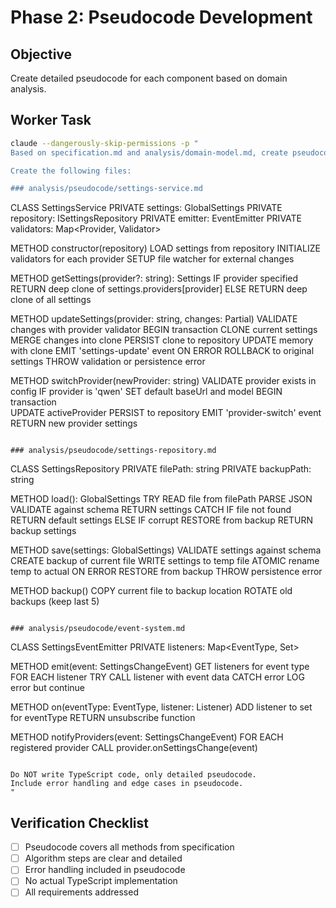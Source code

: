 # Phase 2: Pseudocode Development

## Objective

Create detailed pseudocode for each component based on domain analysis.

## Worker Task

```bash
claude --dangerously-skip-permissions -p "
Based on specification.md and analysis/domain-model.md, create pseudocode for each component.

Create the following files:

### analysis/pseudocode/settings-service.md

```
CLASS SettingsService
  PRIVATE settings: GlobalSettings
  PRIVATE repository: ISettingsRepository
  PRIVATE emitter: EventEmitter
  PRIVATE validators: Map<Provider, Validator>

  METHOD constructor(repository)
    LOAD settings from repository
    INITIALIZE validators for each provider
    SETUP file watcher for external changes

  METHOD getSettings(provider?: string): Settings
    IF provider specified
      RETURN deep clone of settings.providers[provider]
    ELSE
      RETURN deep clone of all settings

  METHOD updateSettings(provider: string, changes: Partial<Settings>)
    VALIDATE changes with provider validator
    BEGIN transaction
      CLONE current settings
      MERGE changes into clone
      PERSIST clone to repository
      UPDATE memory with clone
      EMIT 'settings-update' event
    ON ERROR
      ROLLBACK to original settings
      THROW validation or persistence error

  METHOD switchProvider(newProvider: string)
    VALIDATE provider exists in config
    IF provider is 'qwen'
      SET default baseUrl and model
    BEGIN transaction  
      UPDATE activeProvider
      PERSIST to repository
      EMIT 'provider-switch' event
      RETURN new provider settings
```

### analysis/pseudocode/settings-repository.md

```
CLASS SettingsRepository
  PRIVATE filePath: string
  PRIVATE backupPath: string

  METHOD load(): GlobalSettings
    TRY
      READ file from filePath
      PARSE JSON
      VALIDATE against schema
      RETURN settings
    CATCH
      IF file not found
        RETURN default settings
      ELSE IF corrupt
        RESTORE from backup
        RETURN backup settings

  METHOD save(settings: GlobalSettings)
    VALIDATE settings against schema
    CREATE backup of current file
    WRITE settings to temp file
    ATOMIC rename temp to actual
    ON ERROR
      RESTORE from backup
      THROW persistence error

  METHOD backup()
    COPY current file to backup location
    ROTATE old backups (keep last 5)
```

### analysis/pseudocode/event-system.md

```
CLASS SettingsEventEmitter
  PRIVATE listeners: Map<EventType, Set<Listener>>

  METHOD emit(event: SettingsChangeEvent)
    GET listeners for event type
    FOR EACH listener
      TRY
        CALL listener with event data
      CATCH error
        LOG error but continue

  METHOD on(eventType: EventType, listener: Listener)
    ADD listener to set for eventType
    RETURN unsubscribe function

  METHOD notifyProviders(event: SettingsChangeEvent)
    FOR EACH registered provider
      CALL provider.onSettingsChange(event)
```

Do NOT write TypeScript code, only detailed pseudocode.
Include error handling and edge cases in pseudocode.
"
```

## Verification Checklist

- [ ] Pseudocode covers all methods from specification
- [ ] Algorithm steps are clear and detailed
- [ ] Error handling included in pseudocode
- [ ] No actual TypeScript implementation
- [ ] All requirements addressed